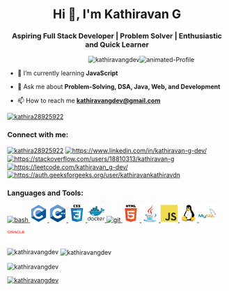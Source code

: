 <h1 align="center">Hi 👋, I'm Kathiravan G</h1>
<h3 align="center">Aspiring Full Stack Developer | Problem Solver | Enthusiastic and Quick Learner</h3>
<img align="right" alt="animated-Profile" width=200px src="https://img.freepik.com/premium-photo/portrait-successful-programmer-game-developer-coder-guy-uses-computer-laptop-work-game-design-hacker-boy-generative-ai-cyber-gamer_117038-7605.jpg">
<p align="right"> <img src="https://komarev.com/ghpvc/?username=kathiravangdev&label=Profile%20views&color=0e75b6&style=flat" alt="kathiravangdev" /> </p>

- 🌱 I’m currently learning **JavaScript**

- 💬 Ask me about **Problem-Solving, DSA, Java, Web, and Development**

- 📫 How to reach me **kathiravangdev@gmail.com**

<p align="left"> <a href="https://twitter.com/kathira28925922" target="blank"><img src="https://img.shields.io/twitter/follow/kathira28925922?logo=twitter&style=for-the-badge" alt="kathira28925922" /></a> </p>

<h3 align="left">Connect with me:</h3>
<p align="left">
<a href="https://twitter.com/kathira28925922" target="blank"><img align="center" src="https://raw.githubusercontent.com/rahuldkjain/github-profile-readme-generator/master/src/images/icons/Social/twitter.svg" alt="kathira28925922" height="30" width="40" /></a>
<a href="https://linkedin.com/in/https://www.linkedin.com/in/kathiravan-g-dev/" target="blank"><img align="center" src="https://raw.githubusercontent.com/rahuldkjain/github-profile-readme-generator/master/src/images/icons/Social/linked-in-alt.svg" alt="https://www.linkedin.com/in/kathiravan-g-dev/" height="30" width="40" /></a>
<a href="https://stackoverflow.com/users/https://stackoverflow.com/users/18810313/kathiravan-g" target="blank"><img align="center" src="https://raw.githubusercontent.com/rahuldkjain/github-profile-readme-generator/master/src/images/icons/Social/stack-overflow.svg" alt="https://stackoverflow.com/users/18810313/kathiravan-g" height="30" width="40" /></a>
<a href="https://www.leetcode.com/https://leetcode.com/kathiravan_g-dev/" target="blank"><img align="center" src="https://raw.githubusercontent.com/rahuldkjain/github-profile-readme-generator/master/src/images/icons/Social/leet-code.svg" alt="https://leetcode.com/kathiravan_g-dev/" height="30" width="40" /></a>
<a href="https://auth.geeksforgeeks.org/user/https://auth.geeksforgeeks.org/user/kathiravankathiravdn" target="blank"><img align="center" src="https://raw.githubusercontent.com/rahuldkjain/github-profile-readme-generator/master/src/images/icons/Social/geeks-for-geeks.svg" alt="https://auth.geeksforgeeks.org/user/kathiravankathiravdn" height="30" width="40" /></a>
</p>

<h3 align="left">Languages and Tools:</h3>
<p align="left"> <a href="https://www.gnu.org/software/bash/" target="_blank" rel="noreferrer"> <img src="https://www.vectorlogo.zone/logos/gnu_bash/gnu_bash-icon.svg" alt="bash" width="40" height="40"/> </a> <a href="https://www.cprogramming.com/" target="_blank" rel="noreferrer"> <img src="https://raw.githubusercontent.com/devicons/devicon/master/icons/c/c-original.svg" alt="c" width="40" height="40"/> </a> <a href="https://www.w3schools.com/cpp/" target="_blank" rel="noreferrer"> <img src="https://raw.githubusercontent.com/devicons/devicon/master/icons/cplusplus/cplusplus-original.svg" alt="cplusplus" width="40" height="40"/> </a> <a href="https://www.w3schools.com/css/" target="_blank" rel="noreferrer"> <img src="https://raw.githubusercontent.com/devicons/devicon/master/icons/css3/css3-original-wordmark.svg" alt="css3" width="40" height="40"/> </a> <a href="https://www.docker.com/" target="_blank" rel="noreferrer"> <img src="https://raw.githubusercontent.com/devicons/devicon/master/icons/docker/docker-original-wordmark.svg" alt="docker" width="40" height="40"/> </a> <a href="https://git-scm.com/" target="_blank" rel="noreferrer"> <img src="https://www.vectorlogo.zone/logos/git-scm/git-scm-icon.svg" alt="git" width="40" height="40"/> </a> <a href="https://www.w3.org/html/" target="_blank" rel="noreferrer"> <img src="https://raw.githubusercontent.com/devicons/devicon/master/icons/html5/html5-original-wordmark.svg" alt="html5" width="40" height="40"/> </a> <a href="https://www.java.com" target="_blank" rel="noreferrer"> <img src="https://raw.githubusercontent.com/devicons/devicon/master/icons/java/java-original.svg" alt="java" width="40" height="40"/> </a> <a href="https://developer.mozilla.org/en-US/docs/Web/JavaScript" target="_blank" rel="noreferrer"> <img src="https://raw.githubusercontent.com/devicons/devicon/master/icons/javascript/javascript-original.svg" alt="javascript" width="40" height="40"/> </a> <a href="https://www.linux.org/" target="_blank" rel="noreferrer"> <img src="https://raw.githubusercontent.com/devicons/devicon/master/icons/linux/linux-original.svg" alt="linux" width="40" height="40"/> </a> <a href="https://www.mysql.com/" target="_blank" rel="noreferrer"> <img src="https://raw.githubusercontent.com/devicons/devicon/master/icons/mysql/mysql-original-wordmark.svg" alt="mysql" width="40" height="40"/> </a> <a href="https://www.oracle.com/" target="_blank" rel="noreferrer"> <img src="https://raw.githubusercontent.com/devicons/devicon/master/icons/oracle/oracle-original.svg" alt="oracle" width="40" height="40"/> </a> </p>

<p><img align="left" src="https://github-readme-stats.vercel.app/api/top-langs?username=kathiravangdev&show_icons=true&locale=en&layout=compact" alt="kathiravangdev" /></p>

<p>&nbsp;<img align="center" src="https://github-readme-stats.vercel.app/api?username=kathiravangdev&show_icons=true&locale=en" alt="kathiravangdev" /></p>

<p><img align="center" src="https://github-readme-streak-stats.herokuapp.com/?user=kathiravangdev&" alt="kathiravangdev" /></p>

<p align="left"> <a href="https://github.com/ryo-ma/github-profile-trophy"><img src="https://github-profile-trophy.vercel.app/?username=kathiravangdev" alt="kathiravangdev" /></a> </p>
